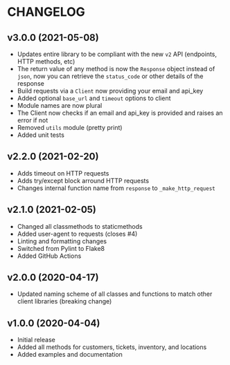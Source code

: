 # CHANGELOG

## v3.0.0 (2021-05-08)

* Updates entire library to be compliant with the new `v2` API (endpoints, HTTP methods, etc)
* The return value of any method is now the `Response` object instead of `json`, now you can retrieve the `status_code` or other details of the response
* Build requests via a `Client` now providing your email and api_key
* Added optional `base_url` and `timeout` options to client
* Module names are now plural
* The Client now checks if an email and api_key is provided and raises an error if not
* Removed `utils` module (pretty print)
* Added unit tests

## v2.2.0 (2021-02-20)

* Adds timeout on HTTP requests 
* Adds try/except block arround HTTP requests
* Changes internal function name from `response` to `_make_http_request`

## v2.1.0 (2021-02-05)

* Changed all classmethods to staticmethods
* Added user-agent to requests (closes #4)
* Linting and formatting changes
* Switched from Pylint to Flake8
* Added GitHub Actions

## v2.0.0 (2020-04-17)

* Updated naming scheme of all classes and functions to match other client libraries (breaking change)

## v1.0.0 (2020-04-04)

* Initial release
* Added all methods for customers, tickets, inventory, and locations
* Added examples and documentation
